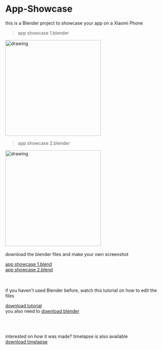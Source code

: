 # App-Showcase
this is a Blender project to showcase your app on a Xiaomi Phone

> app showcase 1.blender
<img src="https://github.com/hedihadi/App-Showcase/raw/master/render%201.png" alt="drawing" width="300"/>

> app showcase 2.blender
<img src="https://github.com/hedihadi/App-Showcase/raw/master/render%202.png" alt="drawing" width="300"/>
<br /><br />
download the blender files and make your own screenshot<br />

[app showcase 1.blend](https://github.com/hedihadi/App-Showcase/raw/master/app%20showcase%201.blend) <br />
[app showcase 2.blend](https://github.com/hedihadi/App-Showcase/raw/master/app%20showcase%202.blend)

<br />
<br />
if you haven't used Blender before, watch this tutorial on how to edit the files 
<br />

[download tutorial](https://github.com/hedihadi/App-Showcase/raw/master/tutorial.mp4)
<br />
you also need to [download blender](https://www.blender.org/download/)


<br /><br />

interested on how it was made? timelapse is also available<br />
[download timelapse](https://github.com/hedihadi/App-Showcase/raw/master/timelapse.mp4)
